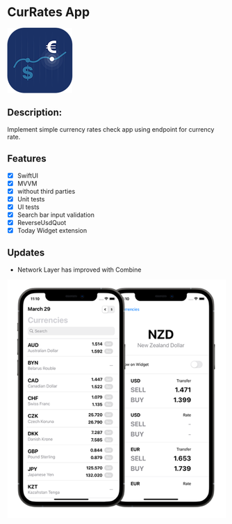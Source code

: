 # CurRates App

![CurRates App](Documentation/app-icon.png)

## Description:

Implement simple currency rates check app using endpoint for currency rate.

## Features

- [x] SwiftUI
- [x] MVVM
- [x] without third parties
- [x] Unit tests
- [x] UI tests
- [x] Search bar input validation
- [x] ReverseUsdQuot
- [x] Today Widget extension

## Updates

- Network Layer has improved with Combine

![CurRates App](Documentation/screenshots.png)